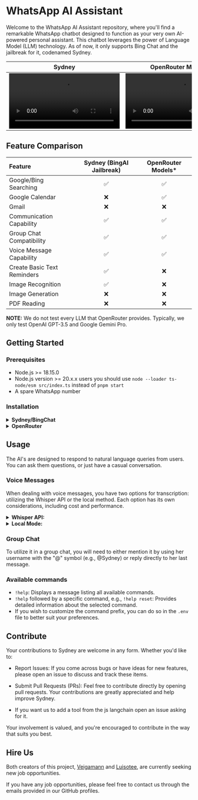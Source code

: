 # WhatsApp AI Assistant

Welcome to the WhatsApp AI Assistant repository, where you'll find a remarkable WhatsApp chatbot designed to function as your very own AI-powered personal assistant. This chatbot leverages the power of Language Model (LLM) technology. As of now, it only supports Bing Chat and the jailbreak for it, codenamed Sydney.


|                                                 Sydney                                                 | OpenRouter Models* |
| :----------------------------------------------------------------------------------------------------: | :----------------: |
| <video src="https://github.com/WAppAI/assistant/assets/50471205/5d300910-099d-4ceb-9f87-0852389a4c5b"> |  <video  src="https://github.com/WAppAI/assistant/assets/50471205/155e8c11-691d-42d2-ab1c-845e6239bffb">    |

## Feature Comparison

| Feature                     | Sydney (BingAI Jailbreak) | OpenRouter Models* |
| :-------------------------- | :-----------------------: | :----------------: |
| Google/Bing Searching       |             ✅             |         ✅          |
| Google Calendar             |             ❌             |         ✅          |
| Gmail                       |             ❌             |         ❌          |
| Communication Capability    |             ✅             |         ✅          |
| Group Chat Compatibility    |             ✅             |         ✅          |
| Voice Message Capability    |             ✅             |         ✅          |
| Create Basic Text Reminders |             ✅             |         ❌          |
| Image Recognition           |             ✅             |         ❌          |
| Image Generation            |             ❌             |         ❌          |
| PDF Reading                 |             ❌             |         ❌          |

**NOTE:** We do not test every LLM that OpenRouter provides. Typically, we only test OpenAI GPT-3.5 and Google Gemini Pro.

## Getting Started

### Prerequisites

- Node.js >= 18.15.0
- Node.js version >= 20.x.x users you should use `node --loader ts-node/esm src/index.ts` instead of `pnpm start`
- A spare WhatsApp number 

### Installation

<details>
<summary><b>Sydney/BingChat</b></summary>
<br>

1. Clone this repository

```
git clone https://github.com/WAppAI/assistant.git
```

2. Install the dependencies

```
pnpm install
```

3. Rename [.env.example](../master/.env.example) to `.env`

```
cp .env.example .env
```

4. Login with your Bing account and edit `.env`'s `BING_COOKIES` environment variable to the cookies string from [bing.com](https://bing.com). For detailed instructions [here](https://github.com/danny-avila/LibreChat/issues/370#issuecomment-1560382302).

   **NOTE:** Occasionally, you might encounter an error stating, `User needs to solve CAPTCHA to continue.` To resolve this issue, please solve the captcha [here]https://www.bing.com/turing/captcha/challenge, while logged in with the same account associated with your BING_COOKIES.

5. Read and fill in the remaining information in the `.env` file.

6. Run 

```
pnpm build
```

7. Start the bot

```
pnpm start
```

8. Connect your WhatsApp account to the bot by scanning the generated QR Code in the CLI.

9. Send a message to your WhatsApp account to start a conversation with Sydney!

</details>

<details>
<summary><b>OpenRouter</b></summary>
<br>

1. Clone this repository

```
git clone https://github.com/WAppAI/assistant.git
```

2. Install the dependencies

```
pnpm install
```

3. Rename [.env.example](../master/.env.example) to `.env`

```
cp .env.example .env
```

4. Read and fill in the remaining information in the `.env` file.

5.  Instructions on how to use langchain tools like Google Calendar and search will be in the `.env`

6. Run 

```
pnpm build
```

6. Start the bot

```
pnpm start
```

7. Connect your WhatsApp account to the bot by scanning the generated QR Code in the CLI.

8. Send a message to your WhatsApp account to start a conversation with the bot!

</details>

## Usage

The AI's are designed to respond to natural language queries from users. You can ask them questions, or just have a casual conversation.

### Voice Messages

When dealing with voice messages, you have two options for transcription: utilizing the Whisper API or the local method. Each option has its own considerations, including cost and performance.

<details>
<summary><strong>Whisper API:</strong></summary>

   - **Cost:** Utilizing the Whisper API incurs a cost of US$0.06 per 10 minutes of audio.
   - **Setup:**
     1. Obtain an OpenAI API key and place it in the `.env` file under the `OPENAI_API_KEY` variable.
     2. Set `TRANSCRIPTION_ENABLED` to `"true"` and `TRANSCRIPTION_METHOD` to `"whisper-api"`. While setting a language in `TRANSCRIPTION_LANGUAGE` is not mandatory, it is recommended for better performance.
</details>
<details>
<summary><strong>Local Mode:</strong></summary>

   - **Cost:** The local method is free but may be slower and less precise.
   - **Setup:**
     1. Download a model of your choice from [here](https://huggingface.co/ggerganov/whisper.cpp/tree/main). Download any `.bin` file and place it in the `./whisper/models` folder.
     2. Modify the `.env` file by changing `TRANSCRIPTION_ENABLED` to `"true"`, `TRANSCRIPTION_METHOD` to `"local"`, and `"TRANSCRIPTION_MODEL"` with the name of the model you downloaded. While setting a language in `TRANSCRIPTION_LANGUAGE` is not mandatory, it is recommended for better performance.
</details>

### Group Chat

To utilize it in a group chat, you will need to either mention it by using her username with the "@" symbol (e.g., @Sydney) or reply directly to her last message.

### Available commands

- `!help`: Displays a message listing all available commands.
- `!help` followed by a specific command, e.g., `!help reset`: Provides detailed information about the selected command.
- If you wish to customize the command prefix, you can do so in the `.env` file to better suit your preferences.

## Contribute

Your contributions to Sydney are welcome in any form. Whether you'd like to:

- Report Issues: If you come across bugs or have ideas for new features, please open an issue to discuss and track these items.

- Submit Pull Requests (PRs): Feel free to contribute directly by opening pull requests. Your contributions are greatly appreciated and help improve Sydney.

- If you want us to add a tool from the js langchain open an issue asking for it.

Your involvement is valued, and you're encouraged to contribute in the way that suits you best.

## Hire Us

Both creators of this project, [Veigamann](https://github.com/veigamann) and [Luisotee](https://github.com/Luisotee), are currently seeking new job opportunities.

If you have any job opportunities, please feel free to contact us through the emails provided in our GitHub profiles.
